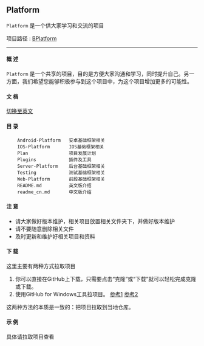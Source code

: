 ## Platform ##

`Platform` 是一个供大家学习和交流的项目

项目路径 : [BPlatform](https://github.com/ShareTeam/Platform)

----------

#### 概 述 ####

`Platform` 是一个共享的项目，目的是方便大家沟通和学习，同时提升自己。另一方面，我们希望您能够积极参与到这个项目中，为这个项目增加更多的可能性。

#### 文 档 ####

[切换至英文](README.md)

#### 目 录 ####
    	Android-Platform   安卓基础框架相关
    	IOS-Platform       IOS基础框架相关
    	Plan               项目发展计划
    	Plugins            插件及工具
    	Server-Platform    后台基础框架相关
    	Testing            测试基础框架相关
    	Web-Platform       前段基础框架相关
    	README.md          英文版介绍
    	readme_cn.md       中文版介绍

#### 注 意 ####

- 请大家做好版本维护，相关项目放置相关文件夹下，并做好版本维护
- 请不要随意删除相关文件
- 及时更新和维护好相关项目和资料

#### 下 载 ####

这里主要有两种方式拉取项目

1. 你可以直接在GitHub上下载，只需要点击“克隆”或“下载”就可以轻松完成克隆或下载。
2. 使用GitHub for Windows工具拉项目。 [参考1](http://www.cnblogs.com/SKuang/p/gitDetails.html) [参考2](http://www.cnblogs.com/jiqing9006/p/3987702.html)

这两种方法的本质是一致的：把项目拉取到当地仓库。

#### 示 例 ####

具体请拉取项目查看
